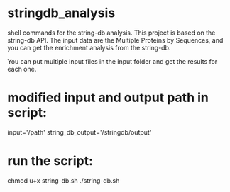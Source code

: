 # stringdb_analysis
shell commands for the string-db analysis. This project is based on the string-db API. The input data are the Multiple Proteins by Sequences, and you can get the enrichment analysis from the string-db.

You can put multiple input files in the input folder and get the results for each one.

# modified input and output path in script:
input='/path'
string_db_output='/stringdb/output'

# run the script:
chmod u+x string-db.sh
./string-db.sh
